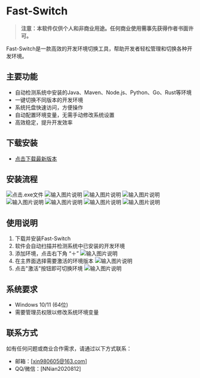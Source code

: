 # Fast-Switch

> **注意：本软件仅供个人和非商业用途。任何商业使用需事先获得作者书面许可。**

Fast-Switch是一款高效的开发环境切换工具，帮助开发者轻松管理和切换各种开发环境。

## 主要功能

- 自动检测系统中安装的Java、Maven、Node.js、Python、Go、Rust等环境
- 一键切换不同版本的开发环境
- 系统托盘快速访问，方便操作
- 自动配置环境变量，无需手动修改系统设置
- 高效稳定，提升开发效率

## 下载安装
- [点击下载最新版本](https://bgithub.xyz/Jia0808/FAST-SWITCH/releases/download/v1.0.0/Fast-Switch-Setup.exe)

## 安装流程
![点击.exe文件](/imgs/imgs1.0.png)
![输入图片说明](/imgs/imgs1.1.png)
![输入图片说明](/imgs/imgs1.2.png)
![输入图片说明](/imgs/imgs1.3.png)
![输入图片说明](/imgs/imgs1.4.png)
![输入图片说明](/imgs/imgs1.5.png)
![输入图片说明](/imgs/imgs1.6.png)
![输入图片说明](/imgs/imgs1.7.png)

## 使用说明

1. 下载并安装Fast-Switch
2. 软件会自动扫描并检测系统中已安装的开发环境
3. 添加环境，点击右下角 “＋”
![输入图片说明](imgs/2.1.png)
3. 在主界面选择需要激活的环境版本
![输入图片说明](imgs/2.2.png)
4. 点击"激活"按钮即可切换环境
![输入图片说明](imgs/2.3.png)


## 系统要求

- Windows 10/11 (64位)
- 需要管理员权限以修改系统环境变量

## 联系方式

如有任何问题或商业合作需求，请通过以下方式联系：
- 邮箱：[xin980605@163.com]
- QQ/微信：[NNian2020812]
